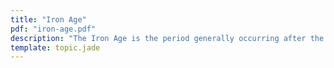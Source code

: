 ```yaml
---
title: "Iron Age"
pdf: "iron-age.pdf"
description: "The Iron Age is the period generally occurring after the Bronze Age, marked by the prevalent use of iron, dates roughly 1300 BC to 700 AD."
template: topic.jade
---
```

